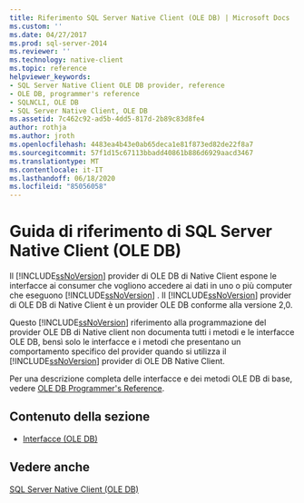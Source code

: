 ```yaml
---
title: Riferimento SQL Server Native Client (OLE DB) | Microsoft Docs
ms.custom: ''
ms.date: 04/27/2017
ms.prod: sql-server-2014
ms.reviewer: ''
ms.technology: native-client
ms.topic: reference
helpviewer_keywords:
- SQL Server Native Client OLE DB provider, reference
- OLE DB, programmer's reference
- SQLNCLI, OLE DB
- SQL Server Native Client, OLE DB
ms.assetid: 7c462c92-ad5b-4dd5-817d-2b89c83d8fe4
author: rothja
ms.author: jroth
ms.openlocfilehash: 4483ea4b43e0ab65deca1e81f873ed82de22f8a7
ms.sourcegitcommit: 57f1d15c67113bbadd40861b886d6929aacd3467
ms.translationtype: MT
ms.contentlocale: it-IT
ms.lasthandoff: 06/18/2020
ms.locfileid: "85056058"
---
```

# <a name="sql-server-native-client-ole-db-reference"></a>Guida di riferimento di SQL Server Native Client (OLE DB)
  Il [!INCLUDE[ssNoVersion](../../includes/ssnoversion-md.md)] provider di OLE DB di Native Client espone le interfacce ai consumer che vogliono accedere ai dati in uno o più computer che eseguono [!INCLUDE[ssNoVersion](../../includes/ssnoversion-md.md)] . Il [!INCLUDE[ssNoVersion](../../includes/ssnoversion-md.md)] provider di OLE DB di Native Client è un provider OLE DB conforme alla versione 2,0.  
  
 Questo [!INCLUDE[ssNoVersion](../../includes/ssnoversion-md.md)] riferimento alla programmazione del provider OLE DB di Native client non documenta tutti i metodi e le interfacce OLE DB, bensì solo le interfacce e i metodi che presentano un comportamento specifico del provider quando si utilizza il [!INCLUDE[ssNoVersion](../../includes/ssnoversion-md.md)] provider di OLE DB Native Client.  
  
 Per una descrizione completa delle interfacce e dei metodi OLE DB di base, vedere [OLE DB Programmer's Reference](https://go.microsoft.com/fwlink/?LinkId=45232).  
  
## <a name="in-this-section"></a>Contenuto della sezione  
  
-   [Interfacce &#40;OLE DB&#41;](../../database-engine/dev-guide/interfaces-ole-db.md)  
  
## <a name="see-also"></a>Vedere anche  
 [SQL Server Native Client &#40;OLE DB&#41;](../native-client/ole-db/sql-server-native-client-ole-db.md)  
  
  
